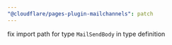 ```yaml
---
"@cloudflare/pages-plugin-mailchannels": patch
---
```


fix import path for type `MailSendBody` in type definition
